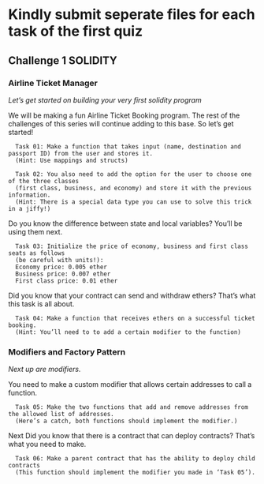 # Kindly submit seperate files for each task of the first quiz

## Challenge 1 __SOLIDITY__

### Airline Ticket Manager
_Let’s get started on building your very first solidity program_

We will be making a fun Airline Ticket Booking program. The rest of the challenges of this series will continue adding to this base. So let’s get started!
```
  Task 01: Make a function that takes input (name, destination and passport ID) from the user and stores it. 
  (Hint: Use mappings and structs)
```

```  
  Task 02: You also need to add the option for the user to choose one of the three classes 
  (first class, business, and economy) and store it with the previous information.  
  (Hint: There is a special data type you can use to solve this trick in a jiffy!)
```

  Do you know the difference between state and local variables? You’ll be using them next. 
```
  Task 03: Initialize the price of economy, business and first class seats as follows 
  (be careful with units!):
  Economy price: 0.005 ether
  Business price: 0.007 ether
  First class price: 0.01 ether
```

  Did you know that your contract can send and withdraw ethers? That’s what this task is all about. 
```
  Task 04: Make a function that receives ethers on a successful ticket booking. 
  (Hint: You’ll need to to add a certain modifier to the function)
```

### Modifiers and Factory Pattern
_Next up are modifiers._

  You need to make a custom modifier that allows certain addresses to call a function. 
```
  Task 05: Make the two functions that add and remove addresses from the allowed list of addresses. 
  (Here’s a catch, both functions should implement the modifier.)
```

  Next Did you know that there is a contract that can deploy contracts? That’s what you need to make.
```
  Task 06: Make a parent contract that has the ability to deploy child contracts 
  (This function should implement the modifier you made in ‘Task 05’).
```
